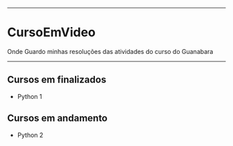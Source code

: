 ----
# CursoEmVideo

Onde Guardo minhas resoluções das atividades do curso do Guanabara

----
## Cursos em finalizados
- Python 1

## Cursos em andamento
- Python 2

